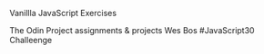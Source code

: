 Vanillla JavaScript Exercises

The Odin Project assignments & projects
Wes Bos #JavaScript30 Challeenge
